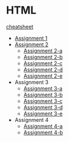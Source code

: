 
# HTML
[cheatsheet]()
- [Assignment 1](https://github.com/aniketrepo/crc-workshop/blob/main/html/code/Assignment1.htm)
- [Assignment 2](https://github.com/aniketrepo/crc-workshop/blob/main/html/code/Assignment2.htm)
	- [Assignment 2-a](https://github.com/aniketrepo/crc-workshop/blob/main/html/code/Assignment2a.htm)
	- [Assignment 2-b](https://github.com/aniketrepo/crc-workshop/blob/main/html/code/Assignment2b.htm)
	- [Assignment 2-c](https://github.com/aniketrepo/crc-workshop/blob/main/html/code/Assignment2c.htm)
	- [Assignment 2-d](https://github.com/aniketrepo/crc-workshop/blob/main/html/code/Assignment2d.htm)
	- [Assignment 2-e](https://github.com/aniketrepo/crc-workshop/blob/main/html/code/Assignment2e.htm)
- Assignment 3
	- [Assignment 3-a](https://github.com/aniketrepo/crc-workshop/blob/main/html/code/Assignment3a.htm)
	- [Assignment 3-b](https://github.com/aniketrepo/crc-workshop/blob/main/html/code/Assignment3b.htm)
	- [Assignment 3-c](https://github.com/aniketrepo/crc-workshop/blob/main/html/code/Assignment3c.htm)
	- [Assignment 3-d](https://github.com/aniketrepo/crc-workshop/blob/main/html/code/Assignment3d.htm)
	- [Assignment 3-e](https://github.com/aniketrepo/crc-workshop/blob/main/html/code/Assignment3e.htm)
- Assignment 4
	- [Assignment 4-a](https://github.com/aniketrepo/crc-workshop/blob/main/html/code/Assignment4a.htm)
	- [Assignment 4-b](https://github.com/aniketrepo/crc-workshop/blob/main/html/code/Assignment4b.htm)

